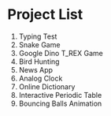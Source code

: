 # Project List

1. Typing Test  
2. Snake Game
3. Google Dino T_REX Game
4. Bird Hunting
5. News App
6. Analog Clock
7. Online Dictionary
8. Interactive Periodic Table
9. Bouncing Balls Animation
